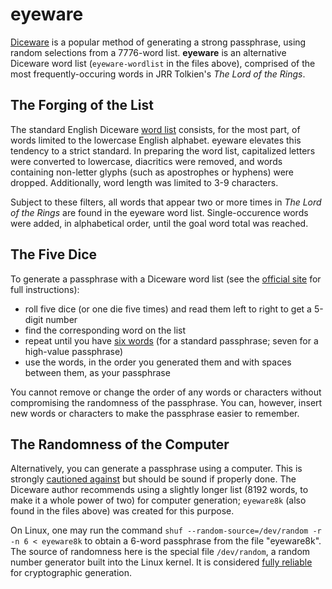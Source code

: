 # eyeware

[Diceware](http://world.std.com/~reinhold/diceware.html) is a popular method of generating a strong passphrase, using random selections from a 7776-word list. **eyeware** is an alternative Diceware word list (`eyeware-wordlist` in the files above), comprised of the most frequently-occuring words in JRR Tolkien's *The Lord of the Rings*.

## The Forging of the List

The standard English Diceware [word list](http://world.std.com/~reinhold/diceware.wordlist.asc) consists, for the most part, of words limited to the lowercase English alphabet. eyeware elevates this tendency to a strict standard. In preparing the word list, capitalized letters were converted to lowercase, diacritics were removed, and words containing non-letter glyphs (such as apostrophes or hyphens) were dropped. Additionally, word length was limited to 3-9 characters.

Subject to these filters, all words that appear two or more times in *The Lord of the Rings* are found in the eyeware word list. Single-occurence words were added, in alphabetical order, until the goal word total was reached.

## The Five Dice

To generate a passphrase with a Diceware word list (see the [official site](http://world.std.com/~reinhold/diceware.html) for full instructions):

- roll five dice (or one die five times) and read them left to right to get a 5-digit number
- find the corresponding word on the list
- repeat until you have [six words](http://world.std.com/~reinhold/dicewarefaq.html#howlong) (for a standard passphrase; seven for a high-value passphrase)
- use the words, in the order you generated them and with spaces between them, as your passphrase

You cannot remove or change the order of any words or characters without compromising the randomness of the passphrase. You can, however, insert new words or characters to make the passphrase easier to remember.

## The Randomness of the Computer

Alternatively, you can generate a passphrase using a computer. This is strongly [cautioned against](http://world.std.com/~reinhold/dicewarefaq.html#computer) but should be sound if properly done. The Diceware author recommends using a slightly longer list (8192 words, to make it a whole power of two) for computer generation; `eyeware8k` (also found in the files above) was created for this purpose.

On Linux, one may run the command `shuf --random-source=/dev/random -r -n 6 < eyeware8k` to obtain a 6-word passphrase from the file "eyeware8k". The source of randomness here is the special file `/dev/random`, a random number generator built into the Linux kernel. It is considered [fully reliable](https://wiki.archlinux.org/index.php/Random_number_generation) for cryptographic generation.

